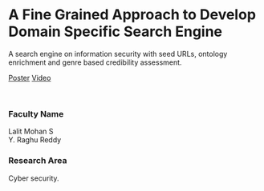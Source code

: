 # A Fine Grained Approach to Develop Domain Specific Search Engine

A search engine on information security with seed URLs, ontology enrichment and genre based credibility assessment.

[Poster](12.%20A%20Fine%20Grained%20Approach%20to%20Develop%20Domain%20Specific%20Search%20Engine.pdf)
[Video](https://youtu.be/3_62nN-upNc)

<br>


### Faculty Name

Lalit Mohan S<br>
Y. Raghu Reddy


### Research Area

Cyber security.
